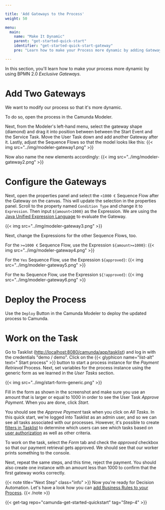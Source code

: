 ```yaml
---

title: 'Add Gateways to the Process'
weight: 50

menu:
  main:
    name: "Make It Dynamic"
    parent: "get-started-quick-start"
    identifier: "get-started-quick-start-gateway"
    pre: "Learn how to make your Process more dynamic by adding Gateways to the Process."

---
```


In this section, you'll learn how to make your process more dynamic by using BPMN 2.0 *Exclusive Gateways*.

# Add Two Gateways
We want to modify our process so that it's more dynamic.

To do so, open the process in the Camunda Modeler.

Next, from the Modeler's left-hand menu, select the gateway shape (diamond) and drag it into position between between the Start Event and the Service Task. Move the User Task down and add another Gateway after it. Lastly, adjust the Sequence Flows so that the model looks like this:
{{< img src="../img/modeler-gateway1.png" >}}

Now also name the new elements accordingly:
{{< img src="../img/modeler-gateway2.png" >}}

# Configure the Gateways

Next, open the properties panel and select the `<1000 €` Sequence Flow after the Gateway on the canvas. This will update the selection in the properties panel.
Scroll to the property named `Condition Type` and change it to `Expression`. Then input `${amount<1000}` as the Expression.
We are using the [Java Unified Expression Language](https://docs.camunda.org/manual/latest/user-guide/process-engine/expression-language/) to evaluate the Gateway.

{{< img src="../img/modeler-gateway3.png" >}}

Next, change the Expressions for the other Sequence Flows, too.

For the `>=1000 €` Sequence Flow, use the Expression `${amount>=1000}`:
{{< img src="../img/modeler-gateway4.png" >}}


For the `Yes` Sequence Flow, use the Expression `${approved}`:
{{< img src="../img/modeler-gateway5.png" >}}

For the `No` Sequence Flow, use the Expression `${!approved}`:
{{< img src="../img/modeler-gateway6.png" >}}

# Deploy the Process

Use the `Deploy` Button in the Camunda Modeler to deploy the updated process to Camunda.

# Work on the Task

Go to Tasklist ([http://localhost:8080/camunda/app/tasklist](http://localhost:8080/camunda/app/tasklist)) and log in with the credentials "demo / demo".
Click on the {{< glyphicon name="list-alt" text=" Start process" >}} button to start a process instance for the *Payment Retrieval* Process.
Next, set variables for the process instance using the generic form as we learned in the *User Tasks* section.

{{< img src="../img/start-form-generic.png" >}}

Fill in the form as shown in the screenshot and make sure you use an amount that is larger or equal to 1000 in order to see the User Task *Approve Payment*.
When you are done, click *Start*.

You should see the *Approve Payment* task when you click on *All Tasks*. In this quick start, we're logged into Tasklist as an admin user, and so we can see all tasks associated with our processes. However, it's possible to create [filters in Tasklist](https://docs.camunda.org/manual/7.8/webapps/tasklist/filters/) to determine which users can see which tasks based on [user authorization](https://docs.camunda.org/manual/7.8/webapps/admin/authorization-management/) as well as other criteria. 

To work on the task, select the *Form* tab and check the *approved* checkbox so that our payment retrieval gets approved.
We should see that our worker prints something to the console.

Next, repeat the same steps, and this time, reject the payment. You should also create one instance with an amount less than 1000 to confirm that the first gateway works correctly.

{{< note title="Next Step" class="info" >}}
Now you're ready for Decision Automation. Let's have a look how you can [add Business Rules to your Process](/get-started/quick-start/decision-automation/).
{{< /note >}}

{{< get-tag repo="camunda-get-started-quickstart" tag="Step-4" >}}
